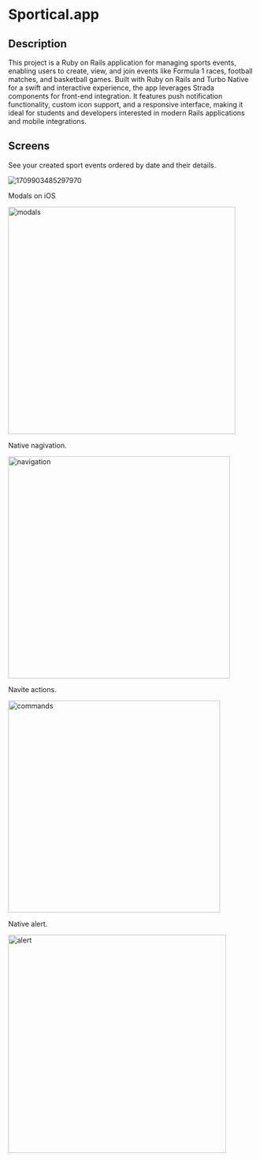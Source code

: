 # Sportical.app

## Description

This project is a Ruby on Rails application for managing sports events, enabling users to create, 
view, and join events like Formula 1 races, football matches, and basketball games. Built 
with Ruby on Rails and Turbo Native for a swift and interactive experience, the app leverages 
Strada components for front-end integration. It features push notification functionality, custom 
icon support, and a responsive interface, making it ideal for students and developers interested 
in modern Rails applications and mobile integrations.

## Screens

See your created sport events ordered by date and their details.

![1709903485297970](https://github.com/anchietajunior/sporticalapp/assets/8007754/662db78a-570a-4360-9c14-5ff01f4057d0)


Modals on iOS

<img width="461" alt="modals" src="https://github.com/anchietajunior/sporticalapp/assets/8007754/6f8f34cb-a249-4f24-bbaa-7ba2537de075">

Native nagivation.

<img width="450" alt="navigation" src="https://github.com/anchietajunior/sporticalapp/assets/8007754/f86f6ba9-fa1b-49e5-9095-b89a1a159299">

Navite actions.

<img width="430" alt="commands" src="https://github.com/anchietajunior/sporticalapp/assets/8007754/1fc1fb82-10a7-4ab1-a5a3-9d156d2a5a56">

Native alert.

<img width="442" alt="alert" src="https://github.com/anchietajunior/sporticalapp/assets/8007754/86ba4036-f5ac-4d08-8925-e8b9951775ae">
